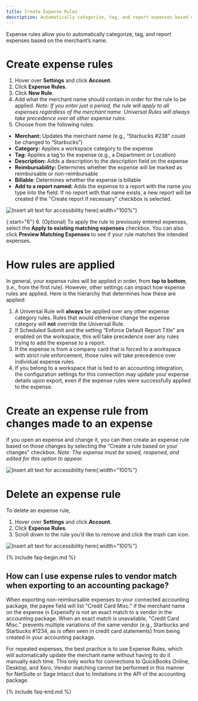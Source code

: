 ```yaml
---
title: Create Expense Rules
description: Automatically categorize, tag, and report expenses based on the merchant's name
---
```


Expense rules allow you to automatically categorize, tag, and report expenses based on the merchant’s name.

# Create expense rules 

1. Hover over **Settings** and click **Account**. 
2. Click **Expense Rules**.
2. Click **New Rule**.
3. Add what the merchant name should contain in order for the rule to be applied. *Note: If you enter just a period, the rule will apply to all expenses regardless of the merchant name. Universal Rules will always take precedence over all other expense rules.*
4. Choose from the following rules:
- **Merchant:** Updates the merchant name (e.g., “Starbucks #238” could be changed to “Starbucks”)
- **Category:** Applies a workspace category to the expense
- **Tag:** Applies a tag to the expense (e.g., a Department or Location)
- **Description:** Adds a description to the description field on the expense
- **Reimbursability:** Determines whether the expense will be marked as reimbursable or non-reimbursable
- **Billable**: Determines whether the expense is billable
- **Add to a report named:** Adds the expense to a report with the name you type into the field. If no report with that name exists, a new report will be created if the "Create report if necessary" checkbox is selected. 

![Insert alt text for accessibility here](https://help.expensify.com/assets/images/ExpensifyHelp_ExpenseRules_01.png){:width="100%"}
  
{:start="6"}
6. (Optional) To apply the rule to previously entered expenses, select the **Apply to existing matching expenses** checkbox. You can also click **Preview Matching Expenses** to see if your rule matches the intended expenses.

# How rules are applied

In general, your expense rules will be applied in order, from **top to bottom**, (i.e., from the first rule). However, other settings can impact how expense rules are applied. Here is the hierarchy that determines how these are applied:

1. A Universal Rule will **always** be applied over any other expense category rules. Rules that would otherwise change the expense category will **not** override the Universal Rule.
2. If Scheduled Submit and the setting “Enforce Default Report Title” are enabled on the workspace, this will take precedence over any rules trying to add the expense to a report.
3. If the expense is from a company card that is forced to a workspace with strict rule enforcement, those rules will take precedence over individual expense rules.
4. If you belong to a workspace that is tied to an accounting integration, the configuration settings for this connection may update your expense details upon export, even if the expense rules were successfully applied to the expense.

# Create an expense rule from changes made to an expense

If you open an expense and change it, you can then create an expense rule based on those changes by selecting the “Create a rule based on your changes" checkbox. *Note: The expense must be saved, reopened, and edited for this option to appear.*

![Insert alt text for accessibility here](https://help.expensify.com/assets/images/ExpensifyHelp_ExpenseRules_02.png){:width="100%"}

# Delete an expense rule

To delete an expense rule, 

1. Hover over **Settings** and click **Account**.
2. Click **Expense Rules**.
3. Scroll down to the rule you’d like to remove and click the trash can icon.

![Insert alt text for accessibility here](https://help.expensify.com/assets/images/ExpensifyHelp_ExpenseRules_03.png){:width="100%"}

{% include faq-begin.md %} 

## How can I use expense rules to vendor match when exporting to an accounting package?

When exporting non-reimbursable expenses to your connected accounting package, the payee field will list "Credit Card Misc." if the merchant name on the expense in Expensify is not an exact match to a vendor in the accounting package. When an exact match is unavailable, "Credit Card Misc." prevents multiple variations of the same vendor (e.g., Starbucks and Starbucks #1234, as is often seen in credit card statements) from being created in your accounting package.

For repeated expenses, the best practice is to use Expense Rules, which will automatically update the merchant name without having to do it manually each time. This only works for connections to QuickBooks Online, Desktop, and Xero. Vendor matching cannot be performed in this manner for NetSuite or Sage Intacct due to limitations in the API of the accounting package.

{% include faq-end.md %}
